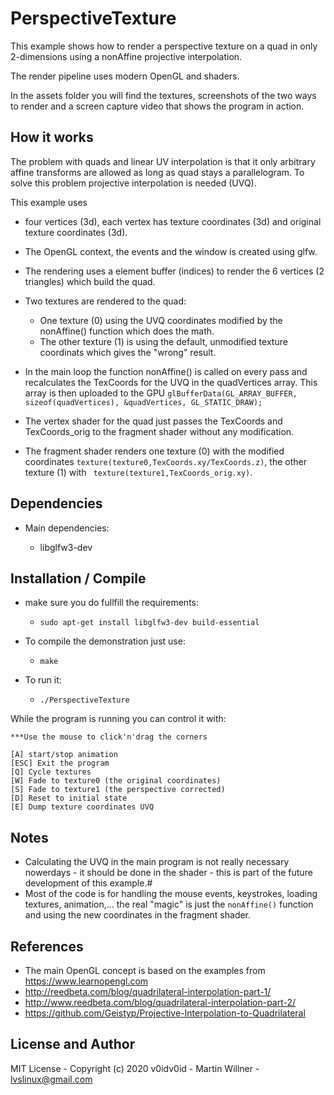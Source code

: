 # PerspectiveTexture
This example shows how to render a perspective texture on a quad in only 2-dimensions using a nonAffine projective interpolation.

The render pipeline uses modern OpenGL and shaders.

In the assets folder you will find the textures, screenshots of the two ways to render and a screen capture video that shows the program in action.

## How it works
The problem with quads and linear UV interpolation is that it only arbitrary affine transforms are allowed as long as quad stays a parallelogram. To solve this problem projective interpolation is needed (UVQ). 

This example uses 

* four vertices (3d), each vertex has texture coordinates (3d) and original texture coordinates (3d).

* The OpenGL context, the events and the window is created using glfw.
* The rendering uses a element buffer (indices) to render the 6 vertices (2 triangles) which build the quad.
* Two textures are rendered to the quad:
  * One texture (0) using the UVQ coordinates modified by the nonAffine() function which does the math.
  * The other texture (1) is using the default, unmodified texture coordinats which gives the "wrong" result.
* In the main loop the function nonAffine() is called on every pass and recalculates the TexCoords for the UVQ in the quadVertices array. This array is then uploaded to the GPU ```glBufferData(GL_ARRAY_BUFFER, sizeof(quadVertices), &quadVertices, GL_STATIC_DRAW);```
* The vertex shader for the quad just passes the TexCoords and TexCoords_orig to the fragment shader without any modification.
* The fragment shader renders one texture (0) with the modified coordinates ``` texture(texture0,TexCoords.xy/TexCoords.z) ```, the other texture (1) with ``` texture(texture1,TexCoords_orig.xy)```.
  


## Dependencies

* Main dependencies: 
  
  * libglfw3-dev

## Installation / Compile
* make sure you do fullfill the requirements: 
  * ``` sudo apt-get install libglfw3-dev build-essential ```
  
* To compile the demonstration just use:
  * ``` make  ```
* To run it:
  * ``` ./PerspectiveTexture ``` 

While the program is running you can control it with:
```
***Use the mouse to click'n'drag the corners

[A] start/stop animation
[ESC] Exit the program
[Q] Cycle textures
[W] Fade to texture0 (the original coordinates)
[S] Fade to texture1 (the perspective corrected)
[D] Reset to initial state
[E] Dump texture coordinates UVQ
```

## Notes
* Calculating the UVQ in the main program is not really necessary nowerdays - it should be done in the shader - this is part of the future development of this example.#
* Most of the code is for handling the mouse events, keystrokes, loading textures, animation,... the real "magic" is just the ```nonAffine()``` function and using the new coordinates in the fragment shader.

## References
* The main OpenGL concept is based on the examples from https://www.learnopengl.com
* http://reedbeta.com/blog/quadrilateral-interpolation-part-1/ 
* http://www.reedbeta.com/blog/quadrilateral-interpolation-part-2/
* https://github.com/Geistyp/Projective-Interpolation-to-Quadrilateral

## License and Author

MIT License - Copyright (c) 2020 v0idv0id - Martin Willner - lvslinux@gmail.com



